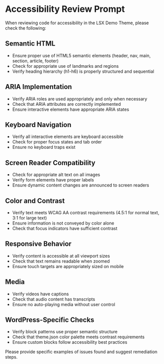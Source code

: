 # Accessibility Review Prompt

When reviewing code for accessibility in the LSX Demo Theme, please check the following:

## Semantic HTML
- Ensure proper use of HTML5 semantic elements (header, nav, main, section, article, footer)
- Check for appropriate use of landmarks and regions
- Verify heading hierarchy (h1-h6) is properly structured and sequential

## ARIA Implementation
- Verify ARIA roles are used appropriately and only when necessary
- Check that ARIA attributes are correctly implemented
- Ensure interactive elements have appropriate ARIA states

## Keyboard Navigation
- Verify all interactive elements are keyboard accessible
- Check for proper focus states and tab order
- Ensure no keyboard traps exist

## Screen Reader Compatibility
- Check for appropriate alt text on all images
- Verify form elements have proper labels
- Ensure dynamic content changes are announced to screen readers

## Color and Contrast
- Verify text meets WCAG AA contrast requirements (4.5:1 for normal text, 3:1 for large text)
- Ensure information is not conveyed by color alone
- Check that focus indicators have sufficient contrast

## Responsive Behavior
- Verify content is accessible at all viewport sizes
- Check that text remains readable when zoomed
- Ensure touch targets are appropriately sized on mobile

## Media
- Verify videos have captions
- Check that audio content has transcripts
- Ensure no auto-playing media without user control

## WordPress-Specific Checks
- Verify block patterns use proper semantic structure
- Check that theme.json color palette meets contrast requirements
- Ensure custom blocks follow accessibility best practices

Please provide specific examples of issues found and suggest remediation steps.
